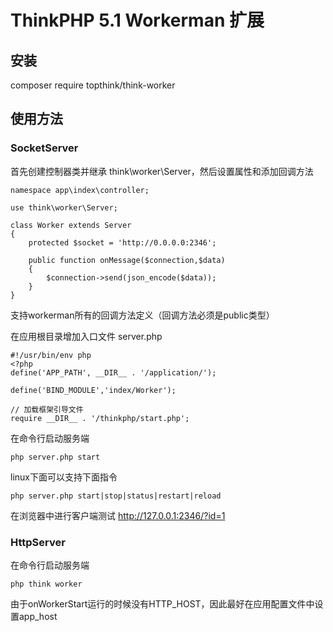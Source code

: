 ThinkPHP 5.1 Workerman 扩展
===============

## 安装
composer require topthink/think-worker

## 使用方法

### SocketServer

首先创建控制器类并继承 think\worker\Server，然后设置属性和添加回调方法

~~~
namespace app\index\controller;

use think\worker\Server;

class Worker extends Server
{
	protected $socket = 'http://0.0.0.0:2346';

	public function onMessage($connection,$data)
	{
		$connection->send(json_encode($data));
	}
}
~~~
支持workerman所有的回调方法定义（回调方法必须是public类型）


在应用根目录增加入口文件 server.php

~~~
#!/usr/bin/env php
<?php
define('APP_PATH', __DIR__ . '/application/');

define('BIND_MODULE','index/Worker');

// 加载框架引导文件
require __DIR__ . '/thinkphp/start.php';
~~~

在命令行启动服务端
~~~
php server.php start
~~~


linux下面可以支持下面指令
~~~
php server.php start|stop|status|restart|reload
~~~

在浏览器中进行客户端测试
http://127.0.0.1:2346/?id=1

### HttpServer

在命令行启动服务端
~~~
php think worker
~~~

由于onWorkerStart运行的时候没有HTTP_HOST，因此最好在应用配置文件中设置app_host